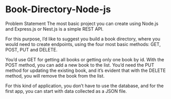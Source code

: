 # Book-Directory-Node-js
Problem Statement
The most basic project you can create using Node.js and Express.js or Nest.js is a simple REST API.

For this purpose, I’d like to suggest you build a book directory, where you would need to create endpoints, using the four most basic methods: GET, POST, PUT and DELETE.

You’d use GET for getting all books or getting only one book by id. With the POST method, you can add a new book to the list. You’d need the PUT method for updating the existing book, and it’s evident that with the DELETE method, you will remove the book from the list.

For this kind of application, you don’t have to use the database, and for the first app, you can start with data collected as a JSON file.
